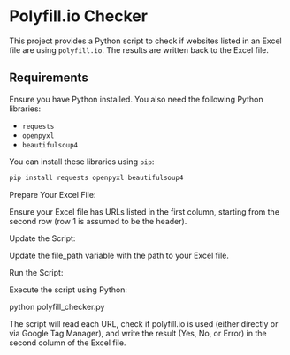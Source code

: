 # Polyfill.io Checker

This project provides a Python script to check if websites listed in an Excel file are using `polyfill.io`. The results are written back to the Excel file.

## Requirements

Ensure you have Python installed. You also need the following Python libraries:

- `requests`
- `openpyxl`
- `beautifulsoup4`

You can install these libraries using `pip`:

```sh
pip install requests openpyxl beautifulsoup4

```


Prepare Your Excel File:

Ensure your Excel file has URLs listed in the first column, starting from the second row (row 1 is assumed to be the header).

Update the Script:

Update the file_path variable with the path to your Excel file.

Run the Script:

Execute the script using Python:

python polyfill_checker.py

The script will read each URL, check if polyfill.io is used (either directly or via Google Tag Manager), and write the result (Yes, No, or Error) in the second column of the Excel file.